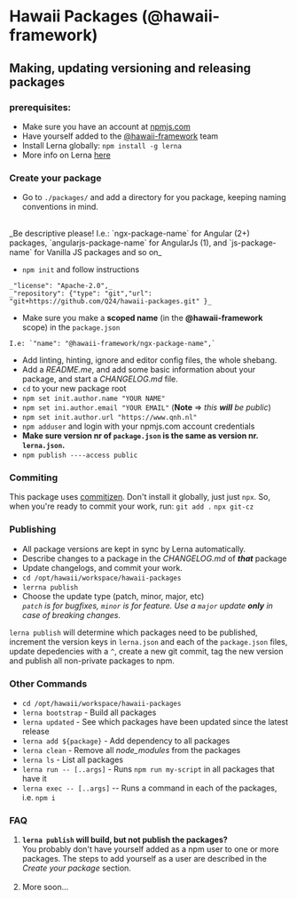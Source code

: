 # Hawaii Packages (@hawaii-framework)

## Making, updating versioning and releasing packages

### prerequisites:
* Make sure you have an account at [npmjs.com](https://www.npmjs.com)
* Have yourself added to the [@hawaii-framework](https://www.npmjs.com/org/hawaii-framework/) team
* Install Lerna globally: `npm install -g lerna`
* More info on Lerna [here](https://github.com/lerna/lerna#commands) 

### Create your package
* Go to `./packages/` and add a directory for you package, keeping naming conventions in mind. 
<br>
_Be descriptive please!
I.e.: `ngx-package-name` for Angular (2+) packages, `angularjs-package-name` for AngularJs (1), and `js-package-name` for Vanilla JS packages and so on_

* `npm init` and follow instructions
```
_"license": "Apache-2.0",_
_"repository": {"type": "git","url": "git+https://github.com/Q24/hawaii-packages.git" }_
```
* Make sure you make a **scoped name** (in the **@hawaii-framework** scope) in the `package.json` 
```
I.e: `"name": "@hawaii-framework/ngx-package-name",`
```
* Add linting, hinting, ignore and editor config files, the whole shebang.
* Add a *README.me*, and add some basic information about your package, and start a *CHANGELOG.md* file.
* `cd` to your new package root
* `npm set init.author.name "YOUR NAME"`
* `npm set ini.author.email "YOUR EMAIL"` (**Note** => _this **will** be public_)
* `npm set init.author.url "https://www.qnh.nl"`
* `npm adduser` and login with your npmjs.com account credentials
* **Make sure version nr of `package.json` is the same as version nr. `lerna.json`.**
* `npm publish ----access public`

### Commiting

This package uses [commitizen](https://github.com/commitizen/cz-cli). 
Don't install it globally, just just `npx`.
So, when you're ready to commit your work, run:
`git add .`
`npx git-cz`  

### Publishing
* All package versions are kept in sync by Lerna automatically.
* Describe changes to a package in the _CHANGELOG.md_ of **_that_** package
* Update changelogs, and commit your work.
* `cd /opt/hawaii/workspace/hawaii-packages`
* `lerrna publish`
* Choose the update type (patch, minor, major, etc)<br>_`patch` is for bugfixes, `minor` is for feature. Use a `major` update **only** in case of breaking changes._

`lerna publish` will determine which packages need to be published, increment the version keys in `lerna.json` and each of the `package.json` files, update depedencies with a `^`, create a new git commit, tag the new version and publish all non-private packages to npm.  

### Other Commands

* `cd /opt/hawaii/workspace/hawaii-packages`
* `lerna bootstrap` - Build all packages
* `lerna updated` - See which packages have been updated since the latest release
* `lerna add ${package}` - Add dependency to all packages
* `lerna clean` - Remove all _node_modules_ from the packages
* `lerna ls` - List all packages
* `lerna run -- [..args]` - Runs `npm run my-script` in all packages that have it
* `lerna exec -- [..args]` -- Runs  a command in each of the packages, i.e. `npm i`

### FAQ
1. **`lerna publish` will build, but not publish the packages?** 
<br>You probably don't have yourself added as a npm user to one or more packages. The steps to add yourself as a user are described in the _Create your package_ section.<br><br>
1. More soon...